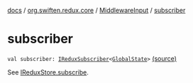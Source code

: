 [docs](../../index.md) / [org.swiften.redux.core](../index.md) / [MiddlewareInput](index.md) / [subscriber](./subscriber.md)

# subscriber

`val subscriber: `[`IReduxSubscriber`](../-i-redux-subscriber.md)`<`[`GlobalState`](index.md#GlobalState)`>` [(source)](https://github.com/protoman92/KotlinRedux/tree/master/common/common-core/src/main/kotlin/org/swiften/redux/core/Middleware.kt#L27)

See [IReduxStore.subscribe](../-i-redux-subscriber-provider/subscribe.md).

